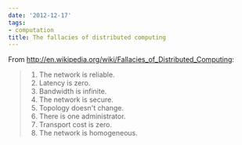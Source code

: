 ```yaml
---
date: '2012-12-17'
tags:
- computation
title: The fallacies of distributed computing
---
```


From http://en.wikipedia.org/wiki/Fallacies_of_Distributed_Computing:

>1. The network is reliable.
>2. Latency is zero.
>3. Bandwidth is infinite.
>4. The network is secure.
>5. Topology doesn't change.
>6. There is one administrator.
>7. Transport cost is zero.
>8. The network is homogeneous.
